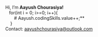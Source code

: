 Hi, I’m **Aayush Chourasiya!**\
&nbsp;&nbsp;&nbsp;for(int i = 0; i>=0; i++){\
&nbsp;&nbsp;&nbsp;&nbsp;&nbsp;&nbsp;    # Aayush.codingSkills.value++;**\
&nbsp;&nbsp;&nbsp;  }\
Contact: aayushchourasiya@outlook.com
